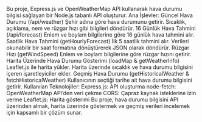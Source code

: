 Bu proje, Express.js ve OpenWeatherMap API kullanarak hava durumu bilgisi sağlayan bir Node.js tabanlı API oluşturur.
Ana İşlevler:
Güncel Hava Durumu (/api/weather)
Şehir adına göre hava durumunu getirir.
Sıcaklık, açıklama, nem ve rüzgar hızı gibi bilgileri döndürür.
16 Günlük Hava Tahmini (/api/forecast)
Enlem ve boylam bilgilerine göre 16 günlük hava tahmini alır.
Saatlik Hava Tahmini (getHourlyForecast)
İlk 5 saatlik tahmini alır.
Verileri okunabilir bir saat formatına dönüştürerek JSON olarak döndürür.
Rüzgar Hızı (getWindSpeed)
Enlem ve boylam bilgilerine göre rüzgar hızını getirir.
Harita Üzerinde Hava Durumu Gösterimi (loadMap & getWeatherInfo)
Leaflet.js ile harita yükler.
Harita üzerinde sıcaklık ve hava durumu bilgisini içeren işaretleyiciler ekler.
Geçmiş Hava Durumu (getHistoricalWeather & fetchHistoricalWeather)
Kullanıcının seçtiği tarihe ait hava durumu bilgisini getirir.
Kullanılan Teknolojiler:
Express.js: API oluşturma
node-fetch: OpenWeatherMap API’den veri çekme
CORS: Çapraz kaynak isteklerine izin verme
Leaflet.js: Harita gösterimi
Bu proje, hava durumu bilgisini API üzerinden almak, harita üzerinde göstermek ve geçmiş verileri incelemek için kapsamlı bir çözüm sunar.
